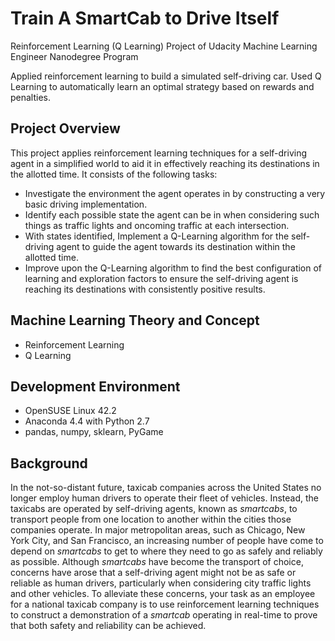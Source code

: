# Train A SmartCab to Drive Itself

Reinforcement Learning (Q Learning) Project of Udacity Machine Learning Engineer Nanodegree Program

Applied reinforcement learning to build a simulated self-driving car. Used Q Learning to automatically learn an optimal strategy based on rewards and penalties.


## Project Overview

This project applies reinforcement learning techniques for a self-driving agent in a simplified world to aid it in effectively reaching its destinations in the allotted time. It consists of the following tasks: 
* Investigate the environment the agent operates in by constructing a very basic driving implementation.
* Identify each possible state the agent can be in when considering such things as traffic lights and oncoming traffic at each intersection.
* With states identified, Implement a Q-Learning algorithm for the self-driving agent to guide the agent towards its destination within the allotted time.
* Improve upon the Q-Learning algorithm to find the best configuration of learning and exploration factors to ensure the self-driving agent is reaching its destinations with consistently positive results.


## Machine Learning Theory and Concept

* Reinforcement Learning
* Q Learning


## Development Environment

* OpenSUSE Linux 42.2
* Anaconda 4.4 with Python 2.7
* pandas, numpy, sklearn, PyGame


## Background

In the not-so-distant future, taxicab companies across the United States no longer employ human drivers to operate their fleet of vehicles. Instead, the taxicabs are operated by self-driving agents, known as *smartcabs*, to transport people from one location to another within the cities those companies operate. In major metropolitan areas, such as Chicago, New York City, and San Francisco, an increasing number of people have come to depend on *smartcabs* to get to where they need to go as safely and reliably as possible. Although *smartcabs* have become the transport of choice, concerns have arose that a self-driving agent might not be as safe or reliable as human drivers, particularly when considering city traffic lights and other vehicles. To alleviate these concerns, your task as an employee for a national taxicab company is to use reinforcement learning techniques to construct a demonstration of a *smartcab* operating in real-time to prove that both safety and reliability can be achieved.

